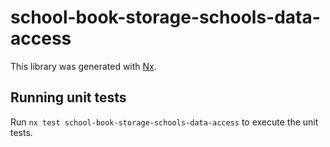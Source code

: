 # school-book-storage-schools-data-access

This library was generated with [Nx](https://nx.dev).

## Running unit tests

Run `nx test school-book-storage-schools-data-access` to execute the unit tests.
